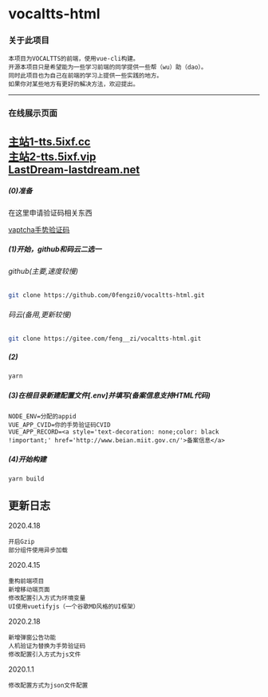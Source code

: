 # vocaltts-html
### 关于此项目
    
    本项目为VOCALTTS的前端，使用vue-cli构建。
    开源本项目只是希望能为一些学习前端的同学提供一些帮（wu）助（dao）。
    同时此项目也为自己在前端的学习上提供一些实践的地方。
    如果你对某些地方有更好的解决方法，欢迎提出。
-------------------------------
### 在线展示页面

[主站1-tts.5ixf.cc](http://tts.5ixf.cc)        
[主站2-tts.5ixf.vip](http://tts.5ixf.vip)    
[LastDream-lastdream.net](https://www.lastdream.net/plugin.php?id=LD:VOCALTTS)
-------------------------------
##### (0)准备

在这里申请验证码相关东西

[vaptcha手势验证码](https://www.vaptcha.com/)

##### (1)开始，github和码云二选一
###### github(主要,速度较慢)
``` bash
git clone https://github.com/0fengzi0/vocaltts-html.git
```

###### 码云(备用,更新较慢)
``` bash
git clone https://gitee.com/feng__zi/vocaltts-html.git
```

##### (2)
``` bash
yarn
```

##### (3)在根目录新建配置文件[.env]并填写(备案信息支持HTML代码)
``` text
NODE_ENV=分配的appid
VUE_APP_CVID=你的手势验证码CVID
VUE_APP_RECORD=<a style='text-decoration: none;color: black !important;' href='http://www.beian.miit.gov.cn/'>备案信息</a>
```

##### (4)开始构建
``` bash
yarn build
```
更新日志
---------------------------------
2020.4.18

    开启Gzip
    部分组件使用异步加载
2020.4.15

    重构前端项目
    新增移动端页面
    修改配置引入方式为环境变量
    UI使用vuetifyjs（一个谷歌MD风格的UI框架）
2020.2.18
    
    新增弹窗公告功能
    人机验证为替换为手势验证码
    修改配置引入方式为js文件
2020.1.1

    修改配置方式为json文件配置
